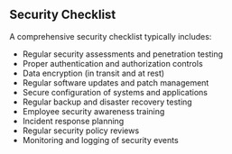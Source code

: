 ## Security Checklist

A comprehensive security checklist typically includes:

* Regular security assessments and penetration testing
* Proper authentication and authorization controls
* Data encryption (in transit and at rest)
* Regular software updates and patch management
* Secure configuration of systems and applications
* Regular backup and disaster recovery testing
* Employee security awareness training
* Incident response planning
* Regular security policy reviews
* Monitoring and logging of security events